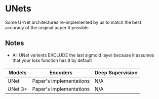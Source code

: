 # UNets
Some U-Net architectures re-implemented by us to match the best accuracy of the original paper if possible



## Notes
- All UNet varients EXCLUDE the last sigmoid layer because it assumes that your loss function has it by default

| Models  | Encoders                        | Deep Supervision |
|---------|---------------------------------|------------------|
| UNet    | Paper's implementations         | N/A              |
| UNet 3+ | Paper's implementations         | N/A              |

